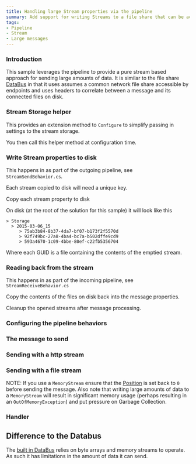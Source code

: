 ```yaml
---
title: Handling large Stream properties via the pipeline 
summary: Add support for writing Streams to a file share that can be access by multiple endpoints
tags:
- Pipeline
- Stream
- Large messages
---
```


### Introduction

This sample leverages the pipeline to provide a pure stream based approach for sending large amounts of data. It is similar to the  file share [DataBus](/nservicebus/messaging/databus.md) in that it uses assumes a common network file share accessible by endpoints and uses headers to correlate between a message and its connected files on disk.  

### Stream Storage helper

This provides an extension method to `Configure` to simplify passing in settings to the stream storage.

<!-- import stream-storage-helper -->

You then call this helper method at configuration time.

<!-- import configure-stream-storage --> 

### Write Stream properties to disk

This happens in as part of the outgoing pipeline, see `StreamSendBehavior.cs`.

Each stream copied to disk will need a unique key.

<!-- import generata-key-for-stream -->

Copy each stream property to disk

<!-- import copy-stream-properties-to-disk -->

On disk (at the root of the solution for this sample) it will look like this

```
> Storage
  > 2015-03-06_15
     > 75ab3b84-8b37-4da7-bf07-b173f2f5570d
     > 92f749bc-27a8-4ba4-bc7a-b502dffe9cd9
     > 593a4670-1c09-4bbe-80ef-c22fb5356704
```

Where each GUID is a file containing the contents of the emptied stream.

### Reading back from the stream

This happens in as part of the incoming pipeline, see `StreamReceiveBehavior.cs`

Copy the contents of the files on disk back into the message properties.

<!-- import write-stream-properties-back -->

Cleanup the opened streams after message processing.

<!-- import cleanup-after-nested-action -->

### Configuring the pipeline behaviors

<!-- import pipeline-config -->

### The message to send

<!-- import message-with-stream -->

### Sending with a http stream

<!-- import send-message-with-http-stream -->

### Sending with a file stream

<!-- import send-message-with-file-stream -->

NOTE: If you use a `MemoryStream` ensure that the [Position](https://msdn.microsoft.com/en-us/library/system.io.memorystream.position.aspx) is set back to `0` before sending the message. Also note that writing large amounts of data to a `MemoryStream` will result in significant memory usage (perhaps resulting in an `OutOfMemoryException`) and put pressure on Garbage Collection. 

### Handler

<!-- import message-with-stream-handler -->

## Difference to the Databus

The [built in DataBus](/nservicebus/messaging/databus.md) relies on byte arrays and memory streams to operate. As such it has limitations in the amount of data it can send. 
